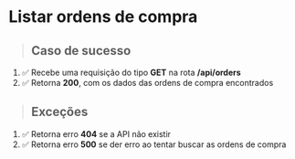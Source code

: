 # Listar ordens de compra

> ## Caso de sucesso

1. ✅ Recebe uma requisição do tipo **GET** na rota **/api/orders**
2. ✅ Retorna **200**, com os dados das ordens de compra encontrados

> ## Exceções

1. ✅ Retorna erro **404** se a API não existir
2. ✅ Retorna erro **500** se der erro ao tentar buscar as ordens de compra